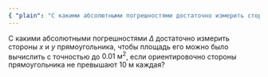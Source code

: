 ```yaml
---
{ "plain": "С какими абсолютными погрешностями достаточно измерить стороны x и y прямоугольника, чтобы площадь его можно было вычислить с точностью до 0.01м^2, если ориентировочно стороны прямоугольника не первышают 10м каждая?" }
---
```


С какими абсолютными погрешностями $\Delta$ достаточно измерить стороны $x$ и $y$ прямоугольника, чтобы площадь его
можно было вычислить с точностью до $0.01\text{ м}^2$, если ориентировочно стороны прямоугольника не превышают $10\text{ м}$ каждая?